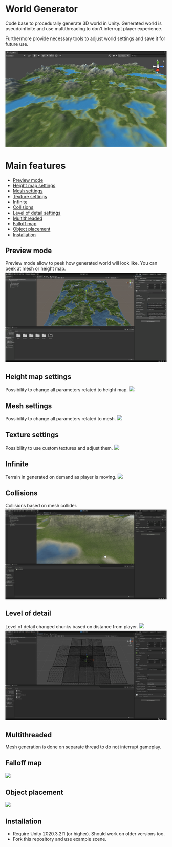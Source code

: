 # World Generator
Code base to procedurally generate 3D world in Unity.
Generated world is pseudoinfinite and use multithreading to don't interrupt player experience.

Furthermore provide necessary tools to adjust world settings and save it for future use.

![](Docs/MainImage.png)

# Main features
  - [Preview mode](#Preview-mode)
  - [Height map settings](#Height-map-settings)
  - [Mesh settings](#Mesh-settings)
  - [Texture settings](#Texture-settings)
  - [Infinite](#Infinite)
  - [Collisions](#Collisions)
  - [Level of detail settings](#Level-of-detail-settings)
  - [Multithreaded](#Multithreaded)
  - [Falloff map](#Falloff-map)
  - [Object placement](#Object-placement)
  - [Installation](#Installation)

## Preview mode
Preview mode allow to peek how generated world will look like. You can peek at mesh or height map.
![](Docs/PreviewMode.gif)

## Height map settings 
Possibility to change all parameters related to height map.
![](Docs/HeightMapSettings.gif)

## Mesh settings
Possibility to change all parameters related to mesh.
![](Docs/MeshSettings.gif)

## Texture settings
Possibility to use custom textures and adjust them.
![](Docs/TextureSettings.gif)

## Infinite
Terrain in generated on demand as player is moving.
![](Docs/Infinite.gif)

## Collisions
Collisions based on mesh collider.
![](Docs/Collisions.gif)

## Level of detail
Level of detail changed chunks based on distance from player.
![](Docs/LevelOfDetail.gif)
![](Docs/LevelOfDetail1.gif)

## Multithreaded
Mesh generation is done on separate thread to do not interrupt gameplay.

## Falloff map
![](Docs/FalloffMap.gif)

## Object placement
![](Docs/ObjectPlacement.gif)

## Installation
* Require Unity 2020.3.2f1 (or higher). Should work on older versions too.
* Fork this repository and use example scene.
